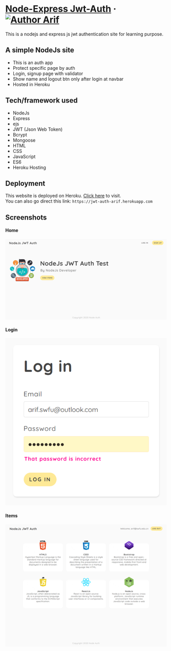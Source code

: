 # [Node-Express Jwt-Auth](https://jwt-auth-arif.herokuapp.com) &middot; [![Author Arif](https://img.shields.io/badge/Author-Arif-%3C%3E)](https://www.linkedin.com/in/proarif)
This is a nodejs and express js jwt authentication site for learning purpose.

## A simple NodeJs site 
- This is an auth app
- Protect specific page by auth
- Login, signup page with validator
- Show name and logout btn only after login at navbar
- Hosted in Heroku


## Tech/framework used
- NodeJs
- Express
- ejs
- JWT (Json Web Token)
- Bcrypt
- Mongoose
- HTML
- CSS
- JavaScript
- ES6
- Heroku Hosting


## Deployment
This website is deployed on Heroku. [Click here](https://jwt-auth-arif.herokuapp.com) to visit.
<br>
You can also go direct this link: `https://jwt-auth-arif.herokuapp.com`


## Screenshots
#### Home
![homepage](https://raw.githubusercontent.com/arifpro/node-express-jwt-auth/master/screenshots/home.png)

#### Login
![login](https://raw.githubusercontent.com/arifpro/node-express-jwt-auth/master/screenshots/login.png)

#### Items
![item](https://raw.githubusercontent.com/arifpro/node-express-jwt-auth/master/screenshots/item.png)
